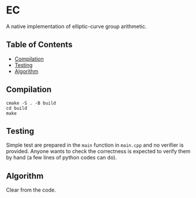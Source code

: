 # EC

A native implementation of elliptic-curve group arithmetic.

## Table of Contents

- [Compilation](#compilation)
- [Testing](#testing)
- [Algorithm](#algorithm)

## Compilation

```
cmake -S . -B build
cd build
make
```

## Testing

Simple test are prepared in the `main` function in `main.cpp` and no verifier is provided. Anyone wants to check the correctness is expected to verify them by hand (a few lines of python codes can do).

## Algorithm

Clear from the code.